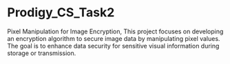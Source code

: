 # Prodigy_CS_Task2
Pixel Manipulation for Image Encryption, This project focuses on developing an encryption algorithm to secure image data by manipulating pixel values. The goal is to enhance data security for sensitive visual information during storage or transmission.
